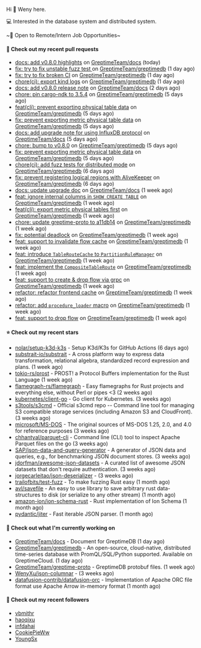 Hi 👋 Weny here.

💻 Interested in the database system and distributed system.

~🍺 Open to Remote/Intern Job Opportunities~

#### 🔨 Check out my recent pull requests

- [docs: add v0.8.0 highlights](https://github.com/GreptimeTeam/docs/pull/972) on [GreptimeTeam/docs](https://github.com/GreptimeTeam/docs) (today)
- [fix: try to fix unstable fuzz test ](https://github.com/GreptimeTeam/greptimedb/pull/4003) on [GreptimeTeam/greptimedb](https://github.com/GreptimeTeam/greptimedb) (1 day ago)
- [fix: try to fix broken CI](https://github.com/GreptimeTeam/greptimedb/pull/3998) on [GreptimeTeam/greptimedb](https://github.com/GreptimeTeam/greptimedb) (1 day ago)
- [chore(ci): export kind logs](https://github.com/GreptimeTeam/greptimedb/pull/3996) on [GreptimeTeam/greptimedb](https://github.com/GreptimeTeam/greptimedb) (1 day ago)
- [docs: add v0.8.0 release note](https://github.com/GreptimeTeam/docs/pull/968) on [GreptimeTeam/docs](https://github.com/GreptimeTeam/docs) (2 days ago)
- [chore: pin cargo-ndk to 3.5.4](https://github.com/GreptimeTeam/greptimedb/pull/3979) on [GreptimeTeam/greptimedb](https://github.com/GreptimeTeam/greptimedb) (5 days ago)
- [feat(cli): prevent exporting physical table data](https://github.com/GreptimeTeam/greptimedb/pull/3978) on [GreptimeTeam/greptimedb](https://github.com/GreptimeTeam/greptimedb) (5 days ago)
- [fix: prevent exporting metric physical table data](https://github.com/GreptimeTeam/greptimedb/pull/3975) on [GreptimeTeam/greptimedb](https://github.com/GreptimeTeam/greptimedb) (5 days ago)
- [docs: add upgrade note for using InfluxDB protocol](https://github.com/GreptimeTeam/docs/pull/963) on [GreptimeTeam/docs](https://github.com/GreptimeTeam/docs) (5 days ago)
- [chore: bump to v0.8.0](https://github.com/GreptimeTeam/greptimedb/pull/3971) on [GreptimeTeam/greptimedb](https://github.com/GreptimeTeam/greptimedb) (5 days ago)
- [fix: prevent exporting metric physical table data](https://github.com/GreptimeTeam/greptimedb/pull/3970) on [GreptimeTeam/greptimedb](https://github.com/GreptimeTeam/greptimedb) (5 days ago)
- [chore(ci): add fuzz tests for distributed mode](https://github.com/GreptimeTeam/greptimedb/pull/3967) on [GreptimeTeam/greptimedb](https://github.com/GreptimeTeam/greptimedb) (6 days ago)
- [fix: prevent registering logical regions with AliveKeeper](https://github.com/GreptimeTeam/greptimedb/pull/3965) on [GreptimeTeam/greptimedb](https://github.com/GreptimeTeam/greptimedb) (6 days ago)
- [docs: update upgrade doc](https://github.com/GreptimeTeam/docs/pull/958) on [GreptimeTeam/docs](https://github.com/GreptimeTeam/docs) (1 week ago)
- [feat: ignore internal columns in `SHOW CREATE TABLE`](https://github.com/GreptimeTeam/greptimedb/pull/3950) on [GreptimeTeam/greptimedb](https://github.com/GreptimeTeam/greptimedb) (1 week ago)
- [feat(cli): export metric physical tables first](https://github.com/GreptimeTeam/greptimedb/pull/3949) on [GreptimeTeam/greptimedb](https://github.com/GreptimeTeam/greptimedb) (1 week ago)
- [chore: update greptime-proto to a11db14](https://github.com/GreptimeTeam/greptimedb/pull/3942) on [GreptimeTeam/greptimedb](https://github.com/GreptimeTeam/greptimedb) (1 week ago)
- [fix: potential deadlock](https://github.com/GreptimeTeam/greptimedb/pull/3930) on [GreptimeTeam/greptimedb](https://github.com/GreptimeTeam/greptimedb) (1 week ago)
- [feat: support to invalidate flow cache](https://github.com/GreptimeTeam/greptimedb/pull/3926) on [GreptimeTeam/greptimedb](https://github.com/GreptimeTeam/greptimedb) (1 week ago)
- [feat: introduce `TableRouteCache` to `PartitionRuleManager`](https://github.com/GreptimeTeam/greptimedb/pull/3922) on [GreptimeTeam/greptimedb](https://github.com/GreptimeTeam/greptimedb) (1 week ago)
- [feat: implement the `CompositeTableRoute`](https://github.com/GreptimeTeam/greptimedb/pull/3918) on [GreptimeTeam/greptimedb](https://github.com/GreptimeTeam/greptimedb) (1 week ago)
- [feat: support to create &amp; drop flow via grpc](https://github.com/GreptimeTeam/greptimedb/pull/3915) on [GreptimeTeam/greptimedb](https://github.com/GreptimeTeam/greptimedb) (1 week ago)
- [refactor: refactor frontend cache](https://github.com/GreptimeTeam/greptimedb/pull/3912) on [GreptimeTeam/greptimedb](https://github.com/GreptimeTeam/greptimedb) (1 week ago)
- [refactor: add `procedure_loader` macro](https://github.com/GreptimeTeam/greptimedb/pull/3906) on [GreptimeTeam/greptimedb](https://github.com/GreptimeTeam/greptimedb) (1 week ago)
- [feat: support to drop flow](https://github.com/GreptimeTeam/greptimedb/pull/3900) on [GreptimeTeam/greptimedb](https://github.com/GreptimeTeam/greptimedb) (1 week ago)

#### ⭐ Check out my recent stars

- [nolar/setup-k3d-k3s](https://github.com/nolar/setup-k3d-k3s) - Setup K3d/K3s for GitHub Actions (6 days ago)
- [substrait-io/substrait](https://github.com/substrait-io/substrait) - A cross platform way to express data transformation, relational algebra, standardized record expression and plans. (1 week ago)
- [tokio-rs/prost](https://github.com/tokio-rs/prost) - PROST! a Protocol Buffers implementation for the Rust Language (1 week ago)
- [flamegraph-rs/flamegraph](https://github.com/flamegraph-rs/flamegraph) - Easy flamegraphs for Rust projects and everything else, without Perl or pipes &lt;3 (2 weeks ago)
- [kubernetes/client-go](https://github.com/kubernetes/client-go) - Go client for Kubernetes. (3 weeks ago)
- [s3tools/s3cmd](https://github.com/s3tools/s3cmd) - Official s3cmd repo -- Command line tool for managing S3 compatible storage services (including Amazon S3 and CloudFront). (3 weeks ago)
- [microsoft/MS-DOS](https://github.com/microsoft/MS-DOS) - The original sources of MS-DOS 1.25, 2.0, and 4.0 for reference purposes (3 weeks ago)
- [chhantyal/parquet-cli](https://github.com/chhantyal/parquet-cli) - Command line (CLI) tool to inspect Apache Parquet files on the go (3 weeks ago)
- [SAP/json-data-and-query-generator](https://github.com/SAP/json-data-and-query-generator) - A generator of JSON data and queries, e.g., for benchmarking JSON document stores. (3 weeks ago)
- [jdorfman/awesome-json-datasets](https://github.com/jdorfman/awesome-json-datasets) - A curated list of awesome JSON datasets that don&#39;t require authentication. (3 weeks ago)
- [jorgecarleitao/json-deserializer](https://github.com/jorgecarleitao/json-deserializer) -  (3 weeks ago)
- [trailofbits/test-fuzz](https://github.com/trailofbits/test-fuzz) - To make fuzzing Rust easy (1 month ago)
- [avl/savefile](https://github.com/avl/savefile) - An easy to use library to save arbitrary rust data-structures to disk (or serialize to any other stream) (1 month ago)
- [amazon-ion/ion-schema-rust](https://github.com/amazon-ion/ion-schema-rust) - Rust implementation of Ion Schema (1 month ago)
- [pydantic/jiter](https://github.com/pydantic/jiter) - Fast iterable JSON parser. (1 month ago)

#### 👷 Check out what I'm currently working on

- [GreptimeTeam/docs](https://github.com/GreptimeTeam/docs) - Document for GreptimeDB (1 day ago)
- [GreptimeTeam/greptimedb](https://github.com/GreptimeTeam/greptimedb) - An open-source, cloud-native, distributed time-series database with PromQL/SQL/Python supported. Available on GreptimeCloud. (1 day ago)
- [GreptimeTeam/greptime-proto](https://github.com/GreptimeTeam/greptime-proto) - GreptimeDB protobuf files. (1 week ago)
- [WenyXu/json-columnar](https://github.com/WenyXu/json-columnar) -  (3 weeks ago)
- [datafusion-contrib/datafusion-orc](https://github.com/datafusion-contrib/datafusion-orc) - Implementation of Apache ORC file format use Apache Arrow in-memory format (1 month ago)

#### 👯 Check out my recent followers

- [vbmithr](https://github.com/vbmithr)
- [haoqixu](https://github.com/haoqixu)
- [infdahai](https://github.com/infdahai)
- [CookiePieWw](https://github.com/CookiePieWw)
- [YoungSx](https://github.com/YoungSx)


